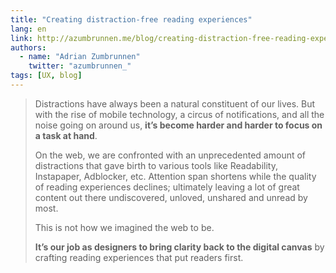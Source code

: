 ```yaml
---
title: "Creating distraction-free reading experiences"
lang: en
link: http://azumbrunnen.me/blog/creating-distraction-free-reading-experiences/
authors:
  - name: "Adrian Zumbrunnen"
    twitter: "azumbrunnen_"
tags: [UX, blog]
---
```


> Distractions have always been a natural constituent of our lives. But with the rise of mobile technology, a circus of notifications, and all the noise going on around us, **it’s become harder and harder to focus on a task at hand**.
>
> On the web, we are confronted with an unprecedented amount of distractions that gave birth to various tools like Readability, Instapaper, Adblocker, etc. Attention span shortens while the quality of reading experiences declines; ultimately leaving a lot of great content out there undiscovered, unloved, unshared and unread by most.
>
> This is not how we imagined the web to be.
>
> **It’s our job as designers to bring clarity back to the digital canvas** by crafting reading experiences that put readers first.
